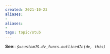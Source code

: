 ```yaml
---
created: 2021-10-23
aliases:
- 
aliases:
- 
tags: topic/stub
---
```


**See**::
*`$=customJS.dv_funcs.outlinedIn(dv, this)`*
